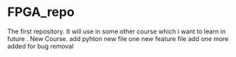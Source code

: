 # FPGA_repo
The first repository.
It will use in some other course which i want to learn in future .
New Course.
add pyhton new file 
one new feature file add
one more added for bug removal

